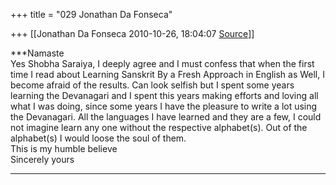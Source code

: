 +++
title = "029 Jonathan Da Fonseca"

+++
[[Jonathan Da Fonseca	2010-10-26, 18:04:07 [Source](https://groups.google.com/g/samskrita/c/foDAE7fQS9A)]]



***Namaste  
Yes Shobha Saraiya, I deeply agree and I must confess that when the first time I read about Learning Sanskrit By a Fresh Approach in English as Well, I become afraid of the results. Can look selfish but I spent some years learning the Devanagari and I spent this years making efforts and loving all what I was doing, since some years I have the pleasure to write a lot using the Devanagari. All the languages I have learned and they are a few, I could not imagine learn any one without the respective alphabet(s). Out of the alphabet(s) I would loose the soul of them.  
This is my humble believe  
Sincerely yours  
***  

